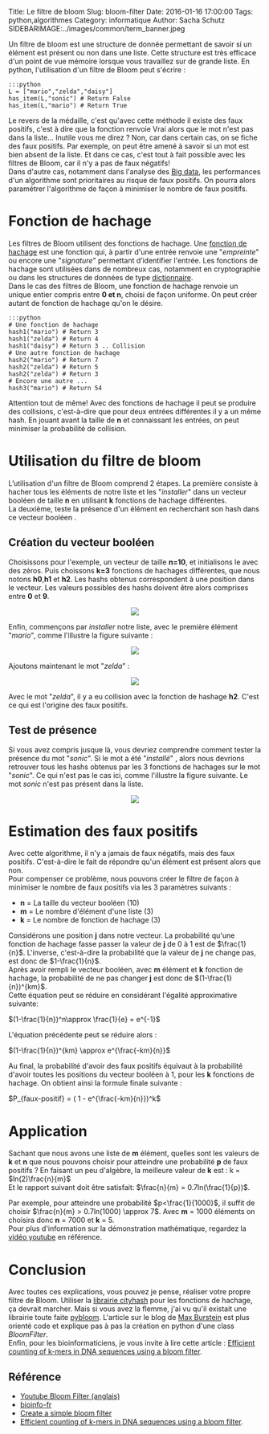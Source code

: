 Title: Le filtre de bloom
Slug: bloom-filter
Date: 2016-01-16 17:00:00
Tags: python,algorithmes
Category: informatique
Author: Sacha Schutz
SIDEBARIMAGE:../images/common/term_banner.jpeg 

Un filtre de bloom est une structure de donnée permettant de savoir si un élément est présent ou non dans une liste. Cette structure est très efficace d'un point de vue mémoire lorsque vous travaillez sur de grande liste. En python, l'utilisation d'un filtre de Bloom peut s'écrire : 

    :::python
    L = ["mario","zelda","daisy"]
    has_item(L,"sonic") # Return False 
    has_item(L,"mario") # Return True

Le revers de la médaille, c'est qu'avec cette méthode il existe des faux positifs, c'est à dire que la fonction renvoie Vrai alors que le mot n'est pas dans la liste... Inutile vous me direz ? Non, car dans certain cas, on se fiche des faux positifs. Par exemple, on peut être amené à savoir si un mot est bien absent de la liste. Et dans ce cas, c'est tout à fait possible avec les filtres de Bloom, car il n'y a pas de faux négatifs!  
Dans d'autre cas, notamment dans l'analyse des [Big data](https://fr.wikipedia.org/wiki/Big_data), les performances d'un algorithme sont prioritaires au risque de faux positifs. On pourra alors paramétrer l'algorithme de façon à minimiser le nombre de faux positifs. 

# Fonction de hachage 
Les filtres de Bloom utilisent des fonctions de hachage. Une [fonction de hachage](https://fr.wikipedia.org/wiki/Fonction_de_hachage) est une fonction qui, à partir d'une entrée renvoie une "*empreinte*" ou encore une "*signature*" permettant d’identifier l'entrée. Les fonctions de hachage sont utilisées dans de nombreux cas, notamment en cryptographie ou dans les structures de données de type [dictionnaire](http://jipe.developpez.com/articles/algo/table-hachage/?page=page_1).  
Dans le cas des filtres de Bloom, une fonction de hachage renvoie un unique entier compris entre **0 et n**, choisi de façon uniforme. On peut créer autant de fonction de hachage qu'on le désire.

    :::python
    # Une fonction de hachage 
    hash1("mario") # Return 3
    hash1("zelda") # Return 4
    hash1("daisy") # Return 3 .. Collision
    # Une autre fonction de hachage
    hash2("mario") # Return 7
    hash2("zelda") # Return 5
    hash2("zelda") # Return 3
    # Encore une autre ... 
    hash3("mario") # Return 54

Attention tout de même! Avec des fonctions de hachage il peut se produire des collisions, c'est-à-dire que pour deux entrées différentes il y a un même hash. En jouant avant la taille de **n** et connaissant les entrées, on peut minimiser la probabilité de collision.

# Utilisation du filtre de bloom
L’utilisation d'un filtre de Bloom comprend 2 étapes. La première consiste à hacher tous les éléments de notre liste et les "*installer*" dans un vecteur booléen de taille **n** en utilisant **k** fonctions de hachage différentes.   
La deuxième, teste la présence d'un élément en recherchant son hash dans ce vecteur booléen . 

## Création du vecteur booléen 
Choisissons pour l'exemple, un vecteur de taille **n=10**, et initialisons le avec des zéros. Puis choissons **k=3** fonctions de hachages différentes, que nous notons **h0**,**h1** et **h2**. Les hashs obtenus correspondent à une position dans le vecteur. Les valeurs possibles des hashs doivent être alors comprises entre **0** et **9**.   

<p align="center">
    <img src="../images/post11/empty_hash.png">
</p>

Enfin, commençons par *installer* notre liste, avec le première élément "*mario*", comme l'illustre la figure suivante : 

<p align="center">
    <img src="../images/post11/mario_hash.png">
</p>

Ajoutons maintenant le mot "*zelda*" : 

<p align="center">
    <img src="../images/post11/zelda_hash.png">
</p>

Avec le mot "*zelda*", il y a eu collision avec la fonction de hashage **h2**. C'est ce qui est l'origine des faux positifs.   

## Test de présence 
Si vous avez compris jusque là, vous devriez comprendre comment tester la présence du mot "*sonic*". Si le mot a été "*installé*" , alors nous devrions retrouver tous les hashs obtenus par les 3 fonctions de hachages sur le mot "*sonic*". Ce qui n'est pas le cas ici, comme l'illustre la figure suivante. Le mot *sonic* n'est pas présent dans la liste.

<p align="center">
    <img src="../images/post11/sonic_hash.png">
</p>

# Estimation des faux positifs
Avec cette algorithme, il n'y a jamais de faux négatifs, mais des faux positifs. C'est-à-dire le fait de répondre qu'un élément est présent alors que non.   
Pour compenser ce problème, nous pouvons créer le filtre de façon à minimiser le nombre de faux positifs via les 3 paramètres suivants : 

* **n** = La taille du vecteur booléen (10)
* **m** = Le nombre d'élément d'une liste (3)
* **k** = Le nombre de fonction de hachage (3)

Considérons une position **j** dans notre vecteur. La probabilité qu'une fonction de hachage fasse passer la valeur de **j** de 0 à 1 est de $\frac{1}{n}$. L'inverse, c'est-à-dire la probabilité que la valeur de **j** ne change pas, est donc de $1-\frac{1}{n}$.    
Après avoir rempli le vecteur booléen, avec **m** élément et **k** fonction de hachage, la probabilité de ne pas changer **j** est donc de $(1-\frac{1}{n})^{km}$.   
Cette équation peut se réduire en considérant l'égalité approximative suivante:    

$(1-\frac{1}{n})^n\approx \frac{1}{e} = e^{-1}$

L'équation précédente peut se réduire alors : 

$(1-\frac{1}{n})^{km} \approx e^{\frac{-km}{n}}$

Au final, la probabilité d'avoir des faux positifs équivaut à la probabilité d'avoir toutes les positions du vecteur booléen à 1, pour les **k** fonctions de hachage. On obtient ainsi la formule finale suivante : 

$P_{faux-positif} = ( 1 - e^{\frac{-km}{n}})^k$


# Application
Sachant que nous avons une liste de **m** élément, quelles sont les valeurs de **k** et **n** que nous pouvons choisir pour atteindre une probabilité **p** de faux positifs ? En faisant un peu d'algèbre, la meilleure valeur de **k** est : k = $ln(2)\frac{n}{m}$   
Et le rapport suivant doit être satisfait: $\frac{n}{m} = 0.7ln(\frac{1}{p})$. 

Par exemple, pour atteindre une probabilité $p<\frac{1}{1000}$, il suffit de choisir $\frac{n}{m} > 0.7ln(1000) \approx 7$.  Avec **m** = 1000 éléments on choisira donc **n** = 7000 et **k** = 5.   
Pour plus d'information sur la démonstration mathématique, regardez la [vidéo youtube](https://www.youtube.com/watch?v=bEmBh1HtYrw) en référence. 

# Conclusion 
Avec toutes ces explications, vous pouvez je pense, réaliser votre propre filtre de Bloom. Utiliser la [librairie cityhash](https://pypi.python.org/pypi/cityhash) pour les fonctions de hachage, ça devrait marcher. Mais si vous avez la flemme, j'ai vu qu'il existait une librairie toute faite [pybloom](https://pypi.python.org/pypi/pybloom/1.0.2). L'article sur le blog de [Max Burstein](http://www.maxburstein.com/blog/creating-a-simple-bloom-filter/) est plus orienté code et explique pas à pas la création en python d'une class *BloomFilter*.   
Enfin, pour les bioinformaticiens, je vous invite à lire cette article : [Efficient counting of k-mers in DNA sequences using a bloom filter](http://bmcbioinformatics.biomedcentral.com/articles/10.1186/1471-2105-12-333).


## Référence 

* [Youtube Bloom Filter (anglais)](https://www.youtube.com/watch?v=bEmBh1HtYrw)
* [bioinfo-fr](http://bioinfo-fr.net/filtre-de-bloom)
* [Create a simple bloom filter](http://www.maxburstein.com/blog/creating-a-simple-bloom-filter/)
* [Efficient counting of k-mers in DNA sequences using a bloom filter](http://bmcbioinformatics.biomedcentral.com/articles/10.1186/1471-2105-12-333).



